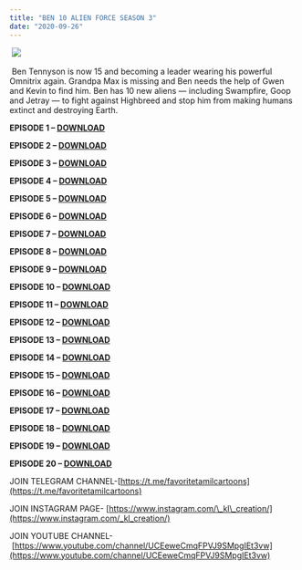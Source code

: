 ```yaml
---
title: "BEN 10 ALIEN FORCE SEASON 3"
date: "2020-09-26"
---
```


 [![](https://1.bp.blogspot.com/-9kCF_h3ivRw/X04-hVY5jeI/AAAAAAAAAaw/gLGLgCu8_9ofW1lt-aa3jMi0g-kt9_HlgCLcBGAsYHQ/s640/ben{ec34d6f8d01d0ede45b01e6d3eeb5f4ac62af10115d837c4a722207aa6a1b02d}2B10{ec34d6f8d01d0ede45b01e6d3eeb5f4ac62af10115d837c4a722207aa6a1b02d}2Balien{ec34d6f8d01d0ede45b01e6d3eeb5f4ac62af10115d837c4a722207aa6a1b02d}2Bforce{ec34d6f8d01d0ede45b01e6d3eeb5f4ac62af10115d837c4a722207aa6a1b02d}2Btamil{ec34d6f8d01d0ede45b01e6d3eeb5f4ac62af10115d837c4a722207aa6a1b02d}2Bepisodes{ec34d6f8d01d0ede45b01e6d3eeb5f4ac62af10115d837c4a722207aa6a1b02d}2Bdownload.jpg)](https://1.bp.blogspot.com/-9kCF_h3ivRw/X04-hVY5jeI/AAAAAAAAAaw/gLGLgCu8_9ofW1lt-aa3jMi0g-kt9_HlgCLcBGAsYHQ/s667/ben{ec34d6f8d01d0ede45b01e6d3eeb5f4ac62af10115d837c4a722207aa6a1b02d}2B10{ec34d6f8d01d0ede45b01e6d3eeb5f4ac62af10115d837c4a722207aa6a1b02d}2Balien{ec34d6f8d01d0ede45b01e6d3eeb5f4ac62af10115d837c4a722207aa6a1b02d}2Bforce{ec34d6f8d01d0ede45b01e6d3eeb5f4ac62af10115d837c4a722207aa6a1b02d}2Btamil{ec34d6f8d01d0ede45b01e6d3eeb5f4ac62af10115d837c4a722207aa6a1b02d}2Bepisodes{ec34d6f8d01d0ede45b01e6d3eeb5f4ac62af10115d837c4a722207aa6a1b02d}2Bdownload.jpg)

 Ben Tennyson is now 15 and becoming a leader wearing his powerful Omnitrix again. Grandpa Max is missing and Ben needs the help of Gwen and Kevin to find him. Ben has 10 new aliens — including Swampfire, Goop and Jetray — to fight against Highbreed and stop him from making humans extinct and destroying Earth.

**EPISODE 1 – [DOWNLOAD](https://mega.nz/file/f9VxgYzA#gaXY6IfCw7pZ7upeNv0ixwPrBb8gJnaaSQmK_AfnPPY)**

**EPISODE 2 – [DOWNLOAD](https://mega.nz/file/q5U1napI#AUuZEJzidbrtgMZ_OQ1SjXwIbPg9euEtAodd9AzMHO0)**

**EPISODE 3 – [DOWNLOAD](https://mega.nz/file/Kh0mHKrB#Ip-cofQ7Ki2PyxTzocUcGNfJKEsK1mTc9Zncp1smGL8)**

**EPISODE 4 – [DOWNLOAD](https://mega.nz/file/etVREaKD#Trn3LJSp3RtfPgKcbWmBFHCvehWQeUP2oMa3TBfpK74)**

**EPISODE 5 – [DOWNLOAD](https://mega.nz/file/KpNzAKrY#-ixL_x4ChJkugbwT4hAp2E9euo_UHq7OLihyNzV62ko)**

**EPISODE 6 – [DOWNLOAD](https://mega.nz/file/GwcnAaTa#om6GnDgprKZMS0eHWKCt9-IVUFQpMgmPQ27LrRCA7vA)**

**EPISODE 7 – [DOWNLOAD](https://mega.nz/file/vpNlgSJZ#hejbwFkE2lnst4jTGibAcmjQr5Cf9q6Zqkg-KQmvInI)**

**EPISODE 8 – [DOWNLOAD](https://mega.nz/file/qkEBWSqK#Ukg-cR0NX8WIEFb-mlXtw8Ld_knIMjdh20FNcvBFy6U)**

**EPISODE 9 – [DOWNLOAD](https://mega.nz/file/OtVFAKwS#HHiqC3qVS2qO7WvVJC_8DSe1BcFC411l5X4JfGvSkKE)**

**EPISODE 10 – [DOWNLOAD](https://mega.nz/file/atNniYwJ#NTS71tDy57rJv4Qmb3LBgCodI4mL7ls6z-Amhw7IBYA)**

**EPISODE 11 – [DOWNLOAD](https://mega.nz/file/nlNXCCAa#OSxEd7rM4wear9ozHYE2IfeyWQLTw7DnuGL6raegIbY)**

**EPISODE 12 – [DOWNLOAD](https://mega.nz/file/b1E1gIRa#32xDrSHGlIUpm6bmXdqcsZwlMcnSgaTltPN6o2NEeMg)**

**EPISODE 13 – [DOWNLOAD](https://mega.nz/file/rhc3TIbA#Gfq3MLjNPVU_Hb2JiryP8OY16-kxgGclxupem4VVnkM)**

**EPISODE 14 – [DOWNLOAD](https://mega.nz/file/zkNxTKzA#zQL-G26O9nejA_9RsgMZYyUT49yFMCuzqfDLLWcybPE)**

**EPISODE 15 – [DOWNLOAD](https://mega.nz/file/X81HFDQD#NcmThmr_zPW-TP9yVAjSc7avJwwXlV_oOM4SplthmEg)**

**EPISODE 16 – [DOWNLOAD](https://mega.nz/file/a4s3GBoY#37nFfoZG-56x6FQSjc4xe5JY8KvqU5cdQjwYrl2dbGc)**

**EPISODE 17 – [DOWNLOAD](https://mega.nz/file/i51xRZRa#Hm_bj3dLdV1Mex7Im8_XPwXbmJACCcagW2RItullUTA)**

**EPISODE 18 – [DOWNLOAD](https://mega.nz/file/KktnVB4Z#OBnuQft_MuSlt1VbnMF4ZHPpdifZsVkxlIdPEw0t1UI)**

**EPISODE 19 – [DOWNLOAD](https://mega.nz/file/ewlhQBwK#vRXRaNsTTi_Qx3KUdibJkE56_2ke3kcUqfO8kEWCf-8)**

**EPISODE 20 – [DOWNLOAD](https://mega.nz/file/fttnkLKS#tHfgZz6gHp8Wy5eOEBB4OPay3sH0BBNmjnyOPB5gMfY)**

JOIN TELEGRAM CHANNEL-[https://t.me/favoritetamilcartoons](https://t.me/favoritetamilcartoons)

JOIN INSTAGRAM PAGE- [https://www.instagram.com/\_kl\_creation/](https://www.instagram.com/_kl_creation/)

JOIN YOUTUBE CHANNEL- [https://www.youtube.com/channel/UCEeweCmqFPVJ9SMpgIEt3vw](https://www.youtube.com/channel/UCEeweCmqFPVJ9SMpgIEt3vw)
